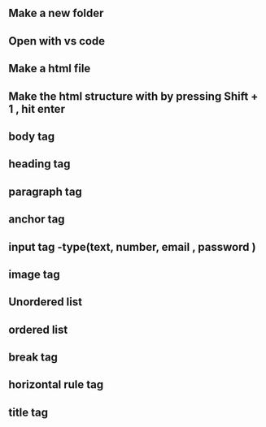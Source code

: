 ## Make a new folder
## Open with vs code
## Make a html file
## Make the html structure with by pressing Shift + 1 , hit enter 
## body tag
## heading tag 
## paragraph tag
## anchor tag
## input tag -type(text, number,  email , password )
## image tag
## Unordered list
## ordered list
## break tag
## horizontal rule tag
## title tag